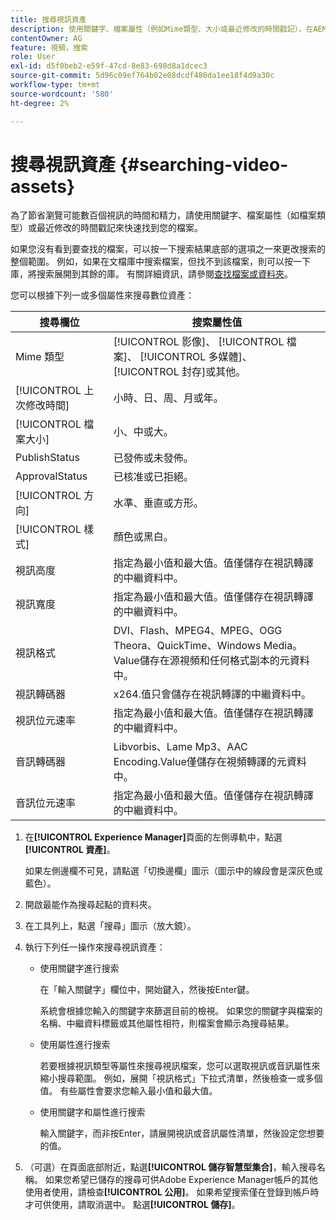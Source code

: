 ```yaml
---
title: 搜尋視訊資產
description: 使用關鍵字、檔案屬性（例如Mime類型、大小或最近修改的時間戳記），在AEM Assets中快速尋找您的檔案。
contentOwner: AG
feature: 視頻，搜索
role: User
exl-id: d5f0beb2-e59f-47cd-8e83-698d8a1dcec3
source-git-commit: 5d96c09ef764b02e08dcdf480da1ee18f4d9a30c
workflow-type: tm+mt
source-wordcount: '580'
ht-degree: 2%

---
```


# 搜尋視訊資產 {#searching-video-assets}

為了節省瀏覽可能數百個視訊的時間和精力，請使用關鍵字、檔案屬性（如檔案類型）或最近修改的時間戳記來快速找到您的檔案。

如果您沒有看到要查找的檔案，可以按一下搜索結果底部的選項之一來更改搜索的整個範圍。 例如，如果在文檔庫中搜索檔案，但找不到該檔案，則可以按一下庫，將搜索展開到其餘的庫。 有關詳細資訊，請參閱[查找檔案或資料夾](https://windows.microsoft.com/en-us/windows7/find-a-file-or-folder)。

您可以根據下列一或多個屬性來搜尋數位資產：

| 搜尋欄位 | 搜索屬性值 |
|---|---|
| Mime 類型 | [!UICONTROL 影像]、 [!UICONTROL 檔案]、 [!UICONTROL 多媒體]、 [!UICONTROL 封存]或其他。 |
| [!UICONTROL 上次修改時間] | 小時、日、周、月或年。 |
| [!UICONTROL 檔案大小] | 小、中或大。 |
|  PublishStatus | 已發佈或未發佈。 |
|  ApprovalStatus | 已核准或已拒絕。 |
| [!UICONTROL 方向] | 水準、垂直或方形。 |
| [!UICONTROL 樣式] | 顏色或黑白。 |
| 視訊高度 | 指定為最小值和最大值。值僅儲存在視訊轉譯的中繼資料中。 |
| 視訊寬度 | 指定為最小值和最大值。值僅儲存在視訊轉譯的中繼資料中。 |
| 視訊格式 | DVI、Flash、MPEG4、MPEG、OGG Theora、QuickTime、Windows Media。Value儲存在源視頻和任何格式副本的元資料中。 |
| 視訊轉碼器 | x264.值只會儲存在視訊轉譯的中繼資料中。 |
| 視訊位元速率 | 指定為最小值和最大值。值僅儲存在視訊轉譯的中繼資料中。 |
| 音訊轉碼器 | Libvorbis、Lame Mp3、AAC Encoding.Value僅儲存在視頻轉譯的元資料中。 |
| 音訊位元速率 | 指定為最小值和最大值。值僅儲存在視訊轉譯的中繼資料中。 |

1. 在&#x200B;**[!UICONTROL Experience Manager]**&#x200B;頁面的左側導軌中，點選&#x200B;**[!UICONTROL 資產]**。

   如果左側邊欄不可見，請點選「切換邊欄」圖示（圖示中的線段會是深灰色或藍色）。

1. 開啟最能作為搜尋起點的資料夾。
1. 在工具列上，點選「搜尋」圖示（放大鏡）。
1. 執行下列任一操作來搜尋視訊資產：

   * 使用關鍵字進行搜索

      在「輸入關鍵字」欄位中，開始鍵入，然後按Enter鍵。

      系統會根據您輸入的關鍵字來篩選目前的檢視。 如果您的關鍵字與檔案的名稱、中繼資料標籤或其他屬性相符，則檔案會顯示為搜尋結果。

   * 使用屬性進行搜索

      若要根據視訊類型等屬性來搜尋視訊檔案，您可以選取視訊或音訊屬性來縮小搜尋範圍。 例如，展開「視訊格式」下拉式清單，然後檢查一或多個值。 有些屬性會要求您輸入最小值和最大值。

   * 使用關鍵字和屬性進行搜索

      輸入關鍵字，而非按Enter，請展開視訊或音訊屬性清單，然後設定您想要的值。

1. （可選）在頁面底部附近，點選&#x200B;**[!UICONTROL 儲存智慧型集合]**，輸入搜尋名稱。 如果您希望已儲存的搜尋可供Adobe Experience Manager帳戶的其他使用者使用，請檢查&#x200B;**[!UICONTROL 公用]**。 如果希望搜索僅在登錄到帳戶時才可供使用，請取消選中。 點選&#x200B;**[!UICONTROL 儲存]**。
